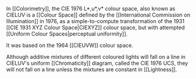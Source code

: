 In [[Colorimetry]], the CIE 1976 L*,u*,v* colour space, also known as CIELUV is a [[Colour Space]] defined by the [[International Commission on Illumination]] in 1976, as a simple-to-compute transformation of the 1931 [[CIE 1931 XYZ Colour Space|CIEXYZ]] colour space, but with attempted [[Uniform Colour Spaces|perceptual uniformity]].

It was based on the 1964 [[CIEUVW]] colour space.

Although additive mixtures of different coloured lights will fall on a line in CIELUV's uniform [[Chromaticity]] diagram, called the CIE 1976 UCS, they will not fall on a line unless the mixtures are constant in [[Lightness]].